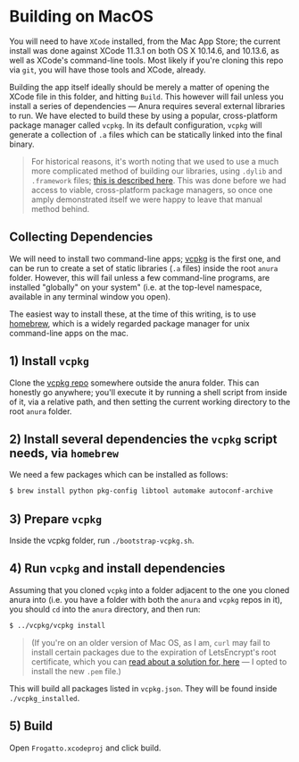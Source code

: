 # Building on MacOS

You will need to have `XCode` installed, from the Mac App Store; the current install was done against XCode 11.3.1 on both OS X 10.14.6, and 10.13.6, as well as XCode's command-line tools. Most likely if you're cloning this repo via `git`, you will have those tools and XCode, already.

Building the app itself ideally should be merely a matter of opening the XCode file in this folder, and hitting `Build`. This however will fail unless you install a series of dependencies — Anura requires several external libraries to run. We have elected to build these by using a popular, cross-platform package manager called `vcpkg`. In its default configuration, `vcpkg` will generate a collection of `.a` files which can be statically linked into the final binary.

> For historical reasons, it's worth noting that we used to use a much more complicated method of building our libraries, using `.dylib` and `.framework` files; [this is described here](https://github.com/frogatto/frogatto/wiki/Compiling-Frogatto-on-Mac-OS-X). This was done before we had access to viable, cross-platform package managers, so once one amply demonstrated itself we were happy to leave that manual method behind.


## Collecting Dependencies

We will need to install two command-line apps; [vcpkg](https://github.com/microsoft/vcpkg) is the first one, and can be run to create a set of static libraries (`.a` files) inside the root `anura` folder. However, this will fail unless a few command-line programs, are installed "globally" on your system" (i.e. at the top-level namespace, available in any terminal window you open).

The easiest way to install these, at the time of this writing, is to use [homebrew](https://brew.sh/), which is a widely regarded package manager for unix command-line apps on the mac.


## 1) Install `vcpkg`

Clone the [vcpkg repo](https://github.com/microsoft/vcpkg) somewhere outside the anura folder. This can honestly go anywhere; you'll execute it by running a shell script from inside of it, via a relative path, and then setting the current working directory to the root `anura` folder.


## 2) Install several dependencies the `vcpkg` script needs, via `homebrew`

We need a few packages which can be installed as follows:

```sh
$ brew install python pkg-config libtool automake autoconf-archive
```

## 3) Prepare `vcpkg`

Inside the vcpkg folder, run `./bootstrap-vcpkg.sh`.

## 4) Run `vcpkg` and install dependencies

Assuming that you cloned `vcpkg` into a folder adjacent to the one you cloned anura into (i.e. you have a folder with both the `anura` and `vcpkg` repos in it), you should `cd` into the `anura` directory, and then run:

```sh
$ ../vcpkg/vcpkg install
```

> (If you're on an older version of Mac OS, as I am, `curl` may fail to install certain packages due to the expiration of LetsEncrypt's root certificate, which you can [read about a solution for, here](https://apple.stackexchange.com/questions/428448/app-curl-still-getting-certificate-expired-error-due-to-expired-lets-encrypt) — I opted to install the new `.pem` file.)

This will build all packages listed in `vcpkg.json`. They will be found inside `./vcpkg_installed`.

## 5) Build

Open `Frogatto.xcodeproj` and click build.
